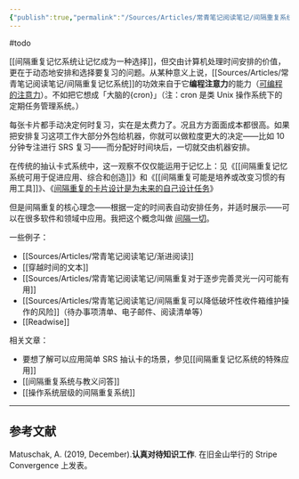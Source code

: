 ```yaml
---
{"publish":true,"permalink":"/Sources/Articles/常青笔记阅读笔记/间隔重复系统可以用来编程注意力.md","title":"间隔重复系统可以用来编程注意力","created":"2022-08-11","modified":"2023-03-14","tags":["review","todo"],"cssclasses":""}
---
```


#todo

[[间隔重复记忆系统让记忆成为一种选择]]，但交由计算机处理时间安排的价值，更在于动态地安排和选择要复习的问题。从某种意义上说，[[Sources/Articles/常青笔记阅读笔记/间隔重复记忆系统]]的功效来自于它**编程注意力**的能力（[可编程的注意力](https://notes.andymatuschak.org/zJrfPCbY7GcpV9asEc8NTVzXTAV4TvRFMuY6)）。不如把它想成「大脑的{cron}」（注：cron 是类 Unix 操作系统下的定期任务管理系统。）

每张卡片都手动决定何时复习，实在是太费力了。况且方方面面成本都很高。如果把安排复习这项工作大部分外包给机器，你就可以做粒度更大的决定——比如 10 分钟专注进行 SRS 复习——而分配好时间块后，一切就交由机器安排。

在传统的抽认卡式系统中，这一观察不仅仅能运用于记忆上：见《[[间隔重复记忆系统可用于促进应用、综合和创造]]》和《[[间隔重复可能是培养或改变习惯的有用工具]]》、《[间隔重复的卡片设计是为未来的自己设计任务](https://notes.andymatuschak.org/z4TCpuykanZCZYtC5xCccfuiTMZQzdeRv5BuW)》

但是间隔重复的核心理念——根据一定的时间表自动安排任务，并适时展示——可以在很多软件和领域中应用。我把这个概念叫做 [间隔一切](https://notes.andymatuschak.org/z59aJSjgqr4B1k1ofoE7ZBF2dv8MeJ1Drf4TQ)。

一些例子：

- [[Sources/Articles/常青笔记阅读笔记/渐进阅读]]
- [[穿越时间的文本]]
- [[Sources/Articles/常青笔记阅读笔记/间隔重复对于逐步完善灵光一闪可能有用]]
- [[Sources/Articles/常青笔记阅读笔记/间隔重复可以降低破坏性收件箱维护操作的风险]]（待办事项清单、电子邮件、阅读清单等）
- [[Readwise]]

相关文章：

- 要想了解可以应用简单 SRS 抽认卡的场景，参见[[间隔重复记忆系统的特殊应用]]
- [[间隔重复系统与教义问答]]
- [[操作系统层级的间隔重复系统]]

___

## 参考文献

Matuschak, A. (2019, December).**认真对待知识工作**. 在旧金山举行的 Stripe Convergence 上发表。
